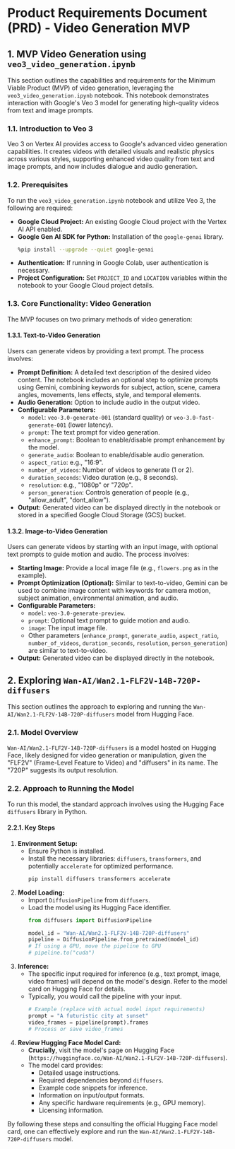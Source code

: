 # Product Requirements Document (PRD) - Video Generation MVP

## 1. MVP Video Generation using `veo3_video_generation.ipynb`

This section outlines the capabilities and requirements for the Minimum Viable Product (MVP) of video generation, leveraging the `veo3_video_generation.ipynb` notebook. This notebook demonstrates interaction with Google's Veo 3 model for generating high-quality videos from text and image prompts.

### 1.1. Introduction to Veo 3

Veo 3 on Vertex AI provides access to Google's advanced video generation capabilities. It creates videos with detailed visuals and realistic physics across various styles, supporting enhanced video quality from text and image prompts, and now includes dialogue and audio generation.

### 1.2. Prerequisites

To run the `veo3_video_generation.ipynb` notebook and utilize Veo 3, the following are required:

*   **Google Cloud Project:** An existing Google Cloud project with the Vertex AI API enabled.
*   **Google Gen AI SDK for Python:** Installation of the `google-genai` library.
    ```bash
    %pip install --upgrade --quiet google-genai
    ```
*   **Authentication:** If running in Google Colab, user authentication is necessary.
*   **Project Configuration:** Set `PROJECT_ID` and `LOCATION` variables within the notebook to your Google Cloud project details.

### 1.3. Core Functionality: Video Generation

The MVP focuses on two primary methods of video generation:

#### 1.3.1. Text-to-Video Generation

Users can generate videos by providing a text prompt. The process involves:

*   **Prompt Definition:** A detailed text description of the desired video content. The notebook includes an optional step to optimize prompts using Gemini, combining keywords for subject, action, scene, camera angles, movements, lens effects, style, and temporal elements.
*   **Audio Generation:** Option to include audio in the output video.
*   **Configurable Parameters:**
    *   `model`: `veo-3.0-generate-001` (standard quality) or `veo-3.0-fast-generate-001` (lower latency).
    *   `prompt`: The text prompt for video generation.
    *   `enhance_prompt`: Boolean to enable/disable prompt enhancement by the model.
    *   `generate_audio`: Boolean to enable/disable audio generation.
    *   `aspect_ratio`: e.g., "16:9".
    *   `number_of_videos`: Number of videos to generate (1 or 2).
    *   `duration_seconds`: Video duration (e.g., 8 seconds).
    *   `resolution`: e.g., "1080p" or "720p".
    *   `person_generation`: Controls generation of people (e.g., "allow_adult", "dont_allow").
*   **Output:** Generated video can be displayed directly in the notebook or stored in a specified Google Cloud Storage (GCS) bucket.

#### 1.3.2. Image-to-Video Generation

Users can generate videos by starting with an input image, with optional text prompts to guide motion and audio. The process involves:

*   **Starting Image:** Provide a local image file (e.g., `flowers.png` as in the example).
*   **Prompt Optimization (Optional):** Similar to text-to-video, Gemini can be used to combine image content with keywords for camera motion, subject animation, environmental animation, and audio.
*   **Configurable Parameters:**
    *   `model`: `veo-3.0-generate-preview`.
    *   `prompt`: Optional text prompt to guide motion and audio.
    *   `image`: The input image file.
    *   Other parameters (`enhance_prompt`, `generate_audio`, `aspect_ratio`, `number_of_videos`, `duration_seconds`, `resolution`, `person_generation`) are similar to text-to-video.
*   **Output:** Generated video can be displayed directly in the notebook.

## 2. Exploring `Wan-AI/Wan2.1-FLF2V-14B-720P-diffusers`

This section outlines the approach to exploring and running the `Wan-AI/Wan2.1-FLF2V-14B-720P-diffusers` model from Hugging Face.

### 2.1. Model Overview

`Wan-AI/Wan2.1-FLF2V-14B-720P-diffusers` is a model hosted on Hugging Face, likely designed for video generation or manipulation, given the "FLF2V" (Frame-Level Feature to Video) and "diffusers" in its name. The "720P" suggests its output resolution.

### 2.2. Approach to Running the Model

To run this model, the standard approach involves using the Hugging Face `diffusers` library in Python.

#### 2.2.1. Key Steps

1.  **Environment Setup:**
    *   Ensure Python is installed.
    *   Install the necessary libraries: `diffusers`, `transformers`, and potentially `accelerate` for optimized performance.
        ```bash
        pip install diffusers transformers accelerate
        ```
2.  **Model Loading:**
    *   Import `DiffusionPipeline` from `diffusers`.
    *   Load the model using its Hugging Face identifier.
        ```python
        from diffusers import DiffusionPipeline

        model_id = "Wan-AI/Wan2.1-FLF2V-14B-720P-diffusers"
        pipeline = DiffusionPipeline.from_pretrained(model_id)
        # If using a GPU, move the pipeline to GPU
        # pipeline.to("cuda")
        ```
3.  **Inference:**
    *   The specific input required for inference (e.g., text prompt, image, video frames) will depend on the model's design. Refer to the model card on Hugging Face for details.
    *   Typically, you would call the pipeline with your input.
        ```python
        # Example (replace with actual model input requirements)
        prompt = "A futuristic city at sunset"
        video_frames = pipeline(prompt).frames
        # Process or save video_frames
        ```
4.  **Review Hugging Face Model Card:**
    *   **Crucially**, visit the model's page on Hugging Face (`https://huggingface.co/Wan-AI/Wan2.1-FLF2V-14B-720P-diffusers`).
    *   The model card provides:
        *   Detailed usage instructions.
        *   Required dependencies beyond `diffusers`.
        *   Example code snippets for inference.
        *   Information on input/output formats.
        *   Any specific hardware requirements (e.g., GPU memory).
        *   Licensing information.

By following these steps and consulting the official Hugging Face model card, one can effectively explore and run the `Wan-AI/Wan2.1-FLF2V-14B-720P-diffusers` model.
